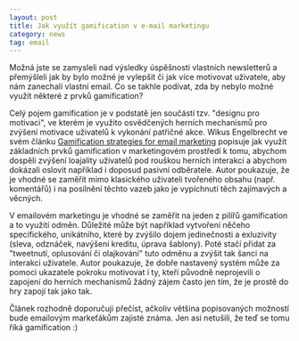 ```yaml
---
layout: post
title: Jak využít gamification v e-mail marketingu
category: news
tag: email
---
```


<p>Možná jste se zamysleli nad výsledky úspěšnosti vlastních newsletterů a přemýšleli jak by bylo možné je vylepšit či jak více motivovat uživatele, aby nám zanechali vlastní email. Co se takhle podívat, zda by nebylo možné využít některé z prvků gamification?</p>
<p>Celý pojem gamification je v podstatě jen součástí tzv. "designu pro motivaci", ve kterém je využito osvědčených herních mechanismů pro zvýšení motivace uživatelů k vykonání patřičné akce. Wikus Engelbrecht ve svém článku <a href="http://memeburn.com/2011/10/gamification-strategies-for-email-marketing/">Gamification strategies for email marketing</a> popisuje jak využít základních prvků gamification v marketingovém prostředí k tomu, abychom dospěli zvýšení loajality uživatelů pod rouškou herních interakcí a abychom dokázali oslovit například i doposud pasivní odběratele. Autor poukazuje, že je vhodné se zaměřit mimo klasického uživateli tvořeného obsahu (např. komentářů) i na posilnění těchto vazeb jako je vypíchnutí těch zajímavých a věcných.</p>
<p>V emailovém marketingu je vhodné se zaměřit na jeden z pilířů gamification a to využití odměn. Důležité může být například vytvoření něčeho specifického, unikátního, které by zvýšilo dojem jedinečnosti a exluzivity (sleva, odznáček, navýšení kreditu, úprava šablony). Poté stačí přidat za "tweetnutí, oplusování či olajkování" tuto odměnu a zvýšit tak šanci na interakci uživatele.  Autor poukazuje, že dobře nastavený systém může za pomoci ukazatele pokroku motivovat i ty, kteří původně neprojevili o zapojení do herních mechanismů žádný zájem často jen tím, že je prostě do hry zapojí tak jako tak.</p>
<p>Článek rozhodně doporučuji přečíst, ačkoliv většina popisovaných možností bude emailovým markeťákům zajisté známa. Jen asi netušili, že teď se tomu říká gamification :)</p>

